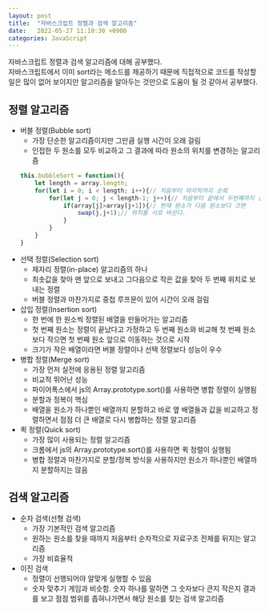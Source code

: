```yaml
---
layout: post
title:  "자바스크립트 정렬과 검색 알고리즘"
date:   2022-05-27 11:10:30 +0900
categories: JavaScript
---
```


자바스크립트 정렬과 검색 알고리즘에 대해 공부했다.  
자바스크립트에서 이미 sort라는 메소드를 제공하기 때문에 직접적으로 코드를 작성할 일은 많이 없어 보이지만 알고리즘을 알아두는 것만으로 도움이 될 것 같아서 공부했다.  

## 정렬 알고리즘
- 버블 정렬(Bubble sort)
  - 가장 단순한 알고리즘이지만 그만큼 실행 시간이 오래 걸림
  - 인접한 두 원소를 모두 비교하고 그 결과에 따라 원소의 위치를 변경하는 알고리즘
  ```js
  this.bubbleSort = function(){
      let length = array.length;
      for(let i = 0; i < length; i++){// 처음부터 마지막까지 순회
          for(let j = 0; j < length-1; j++){// 처음부터 끝에서 두번째까지 순회
              if(array[j]>array[j+1]){// 현재 원소가 다음 원소보다 크면
                  swap(j,j+1);// 위치를 서로 바꾼다.
              }
          }
      }
  }
  ```
- 선택 정렬(Selection sort)
  - 제자리 정렬(in-place) 알고리즘의 하나
  - 최솟값을 찾아 맨 앞으로 보내고 그다음으로 작은 값을 찾아 두 번째 위치로 보내는 정렬
  - 버블 정렬과 마찬가지로 중첩 루프문이 있어 시간이 오래 걸림
- 삽입 정렬(Insertion sort)
  - 한 번에 한 원소씩 정렬된 배열을 만들어가는 알고리즘
  - 첫 번째 원소는 정렬이 끝났다고 가정하고 두 번째 원소와 비교해 첫 번째 원소보다 작으면 첫 번째 원소 앞으로 이동하는 것으로 시작
  - 크기가 작은 배열이라면 버블 정렬이나 선택 정렬보다 성능이 우수
- 병합 정렬(Merge sort)
  - 가장 먼저 실전에 응용된 정렬 알고리즘
  - 비교적 뛰어난 성능
  - 파이어폭스에서 js의 Array.prototype.sort()를 사용하면 병합 정렬이 실행됨
  - 분할과 정복이 핵심
  - 배열을 원소가 하나뿐인 배열까지 분할하고 바로 옆 배열들과 값을 비교하고 정렬하면서 점점 더 큰 배열로 다시 병합하는 정렬 알고리즘
- 퀵 정렬(Quick sort)
  - 가장 많이 사용되는 정렬 알고리즘
  - 크롬에서 js의 Array.prototype.sort()를 사용하면 퀵 정렬이 실행됨
  - 병합 정렬과 마찬가지로 분할/정복 방식을 사용하지만 원소가 하나뿐인 배열까지 분할하지는 않음

## 검색 알고리즘
- 순차 검색(선형 검색)
  - 가장 기본적인 검색 알고리즘
  - 원하는 원소를 찾을 때까지 처음부터 순차적으로 자료구조 전체를 뒤지는 알고리즘
  - 가장 비효율적
- 이진 검색
  - 정렬이 선행되어야 알맞게 실행할 수 있음
  - 숫자 맞추기 게임과 비슷함. 숫자 하나를 말하면 그 숫자보다 큰지 작은지 결과를 보고 점점 범위를 좁혀나가면서 해당 원소를 찾는 검색 알고리즘
